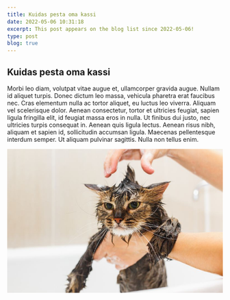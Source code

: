 ```yaml
---
title: Kuidas pesta oma kassi
date: 2022-05-06 10:31:18
excerpt: This post appears on the blog list since 2022-05-06!
type: post
blog: true
---
```


## Kuidas pesta oma kassi

Morbi leo diam, volutpat vitae augue et, ullamcorper gravida augue. Nullam id aliquet turpis. Donec dictum leo massa, vehicula pharetra erat faucibus nec. Cras elementum nulla ac tortor aliquet, eu luctus leo viverra. Aliquam vel scelerisque dolor. Aenean consectetur, tortor et ultricies feugiat, sapien ligula fringilla elit, id feugiat massa eros in nulla. Ut finibus dui justo, nec ultricies turpis consequat in. Aenean quis ligula lectus. Aenean risus nibh, aliquam et sapien id, sollicitudin accumsan ligula. Maecenas pellentesque interdum semper. Ut aliquam pulvinar sagittis. Nulla non tellus enim.

<img src="/assets/img/pesu.jpg" class="db" alt="Photo of a cat.">